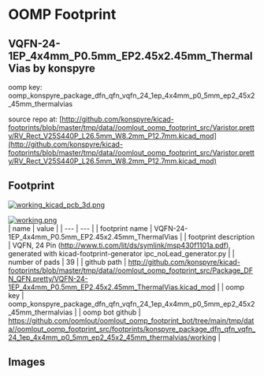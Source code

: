 # OOMP Footprint  
## VQFN-24-1EP_4x4mm_P0.5mm_EP2.45x2.45mm_ThermalVias  by konspyre  
  
oomp key: oomp_konspyre_package_dfn_qfn_vqfn_24_1ep_4x4mm_p0_5mm_ep2_45x2_45mm_thermalvias  
  
source repo at: [http://github.com/konspyre/kicad-footprints/blob/master/tmp/data//oomlout_oomp_footprint_src/Varistor.pretty/RV_Rect_V25S440P_L26.5mm_W8.2mm_P12.7mm.kicad_mod](http://github.com/konspyre/kicad-footprints/blob/master/tmp/data//oomlout_oomp_footprint_src/Varistor.pretty/RV_Rect_V25S440P_L26.5mm_W8.2mm_P12.7mm.kicad_mod)  
## Footprint  
  
[![working_kicad_pcb_3d.png](working_kicad_pcb_3d_600.png)](working_kicad_pcb_3d.png)  
  
[![working.png](working_600.png)](working.png)  
| name | value | 
| --- | --- | 
| footprint name | VQFN-24-1EP_4x4mm_P0.5mm_EP2.45x2.45mm_ThermalVias | 
| footprint description | VQFN, 24 Pin (http://www.ti.com/lit/ds/symlink/msp430f1101a.pdf), generated with kicad-footprint-generator ipc_noLead_generator.py | 
| number of pads | 39 | 
| github path | http://github.com/konspyre/kicad-footprints/blob/master/tmp/data//oomlout_oomp_footprint_src/Package_DFN_QFN.pretty/VQFN-24-1EP_4x4mm_P0.5mm_EP2.45x2.45mm_ThermalVias.kicad_mod | 
| oomp key | oomp_konspyre_package_dfn_qfn_vqfn_24_1ep_4x4mm_p0_5mm_ep2_45x2_45mm_thermalvias | 
| oomp bot github | https://github.com/oomlout/oomlout_oomp_footprint_bot/tree/main/tmp/data//oomlout_oomp_footprint_src/footprints/konspyre_package_dfn_qfn_vqfn_24_1ep_4x4mm_p0_5mm_ep2_45x2_45mm_thermalvias/working | 
## Images  
